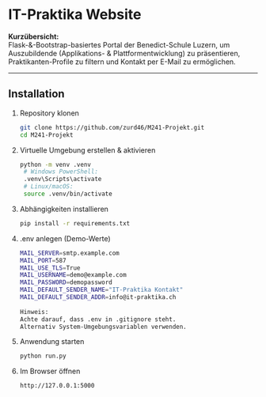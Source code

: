 # IT-Praktika Website

**Kurzübersicht:**  
Flask-&-Bootstrap-basiertes Portal der Benedict-Schule Luzern, um Auszubildende (Applikations- & Plattformentwicklung) zu präsentieren, Praktikanten-Profile zu filtern und Kontakt per E-Mail zu ermöglichen.

---

## Installation

1. Repository klonen  
   ```bash
   git clone https://github.com/zurd46/M241-Projekt.git
   cd M241-Projekt

2. Virtuelle Umgebung erstellen & aktivieren
   ```bash
   python -m venv .venv
    # Windows PowerShell:
    .venv\Scripts\activate
    # Linux/macOS:
    source .venv/bin/activate

3. Abhängigkeiten installieren
   ```bash
   pip install -r requirements.txt

4. .env anlegen (Demo-Werte)
   ```bash
   MAIL_SERVER=smtp.example.com
   MAIL_PORT=587
   MAIL_USE_TLS=True
   MAIL_USERNAME=demo@example.com
   MAIL_PASSWORD=demopassword
   MAIL_DEFAULT_SENDER_NAME="IT-Praktika Kontakt"
   MAIL_DEFAULT_SENDER_ADDR=info@it-praktika.ch
  
   Hinweis:
   Achte darauf, dass .env in .gitignore steht.
   Alternativ System-Umgebungsvariablen verwenden.

5. Anwendung starten
    ```bash
    python run.py

6. Im Browser öffnen
   ```bash
   http://127.0.0.1:5000

